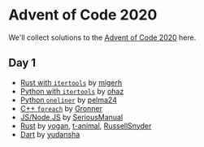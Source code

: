 # Advent of Code 2020

We'll collect solutions to the [Advent of Code 2020](https://adventofcode.com/2020) here.

## Day 1

* [Rust with `itertools`](https://github.com/migerh/aoc-2020-rs/blob/main/src/day1/mod.rs) by [migerh](https://github.com/migerh)
* [Python with `itertools`](https://github.com/ohaz/adventofcode2020/blob/main/day1/day1.py) by [ohaz](https://github.com/ohaz)
* [Python `oneliner`](https://github.com/pelma24/AdventOfCode/blob/master/2020/day1.py) by [pelma24](https://github.com/pelma24)
* [C++ `foreach`](https://github.com/Gronner/aoc-2020/blob/main/src/day1.cpp) by [Gronner](https://github.com/Gronner)
* [JS/Node.JS](https://github.com/seriousManual/aoc_1) by [SeriousManual](https://github.com/seriousmanual)
* [Rust](https://github.com/yogan/advent-of-code-2020-rust/blob/main/src/day01.rs)
  by [yogan](https://github.com/yogan), [t-animal](https://github.com/t-animal), [RussellSnyder](https://github.com/RussellSnyder)
* [Dart](https://github.com/yudansha/Advent-of-Code-2020/blob/main/lib/day1.dart) by [yudansha](https://github.com/yudansha)
  
  
